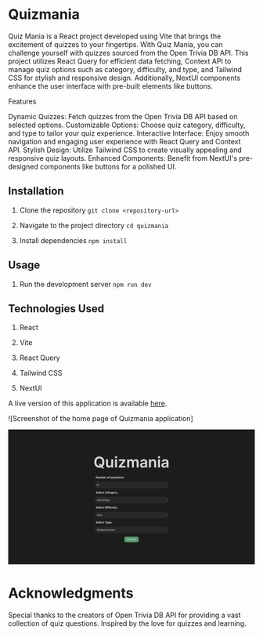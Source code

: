 # Quizmania

Quiz Mania is a React project developed using Vite that brings the excitement of quizzes to your fingertips. With Quiz Mania, you can challenge yourself with quizzes sourced from the Open Trivia DB API. This project utilizes React Query for efficient data fetching, Context API to manage quiz options such as category, difficulty, and type, and Tailwind CSS for stylish and responsive design. Additionally, NextUI components enhance the user interface with pre-built elements like buttons.

Features

Dynamic Quizzes: Fetch quizzes from the Open Trivia DB API based on selected options.
Customizable Options: Choose quiz category, difficulty, and type to tailor your quiz experience.
Interactive Interface: Enjoy smooth navigation and engaging user experience with React Query and Context API.
Stylish Design: Utilize Tailwind CSS to create visually appealing and responsive quiz layouts.
Enhanced Components: Benefit from NextUI's pre-designed components like buttons for a polished UI.

## Installation


1. Clone the repository ``git clone <repository-url>``

2. Navigate to the project directory ``cd quizmania``

3. Install dependencies ``npm install``

## Usage

1. Run the development server ``npm run dev``

## Technologies Used

1. React

2. Vite

3. React Query

4. Tailwind CSS

5. NextUI

A live version of this application is available [here](https://quizmania-phi.vercel.app).

![Screenshot of the home page of Quizmania application]

<img width="1440" alt="Screenshot 2024-01-15 at 12 42 16 pm" src="https://github.com/kieronthomas132/quizmania/blob/main/src/assets/quizmania.png">

# Acknowledgments

Special thanks to the creators of Open Trivia DB API for providing a vast collection of quiz questions.
Inspired by the love for quizzes and learning.
